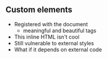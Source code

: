 ## Custom elements

* Registered with the document
  * meaningful and beautiful tags
* This inline HTML isn't cool
* Still vulnerable to external styles
* What if it depends on external code